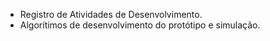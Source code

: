 - Registro de Atividades de Desenvolvimento.
- Algorítimos de desenvolvimento do protótipo e simulação.

